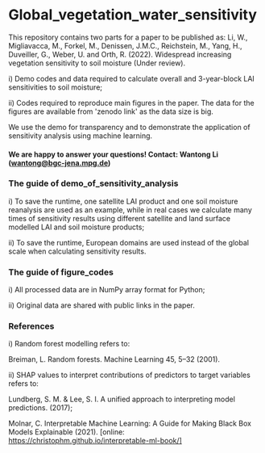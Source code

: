 # Global_vegetation_water_sensitivity
This repository contains two parts for a paper to be published as: Li, W., Migliavacca, M., Forkel, M., Denissen, J.M.C., Reichstein, M., Yang, H., Duveiller, G., Weber, U. and Orth, R. (2022). Widespread increasing vegetation sensitivity to soil moisture (Under review).

i) Demo codes and data required to calculate overall and 3-year-block LAI sensitivities to soil moisture;

ii) Codes required to reproduce main figures in the paper. The data for the figures are available from 'zenodo link' as the data size is big.

We use the demo for transparency and to demonstrate the application of sensitivity analysis using machine learning.

#### We are happy to answer your questions! Contact: Wantong Li (wantong@bgc-jena.mpg.de) 

### The guide of demo_of_sensitivity_analysis
i) To save the runtime, one satellite LAI product and one soil moisture reanalysis are used as an example, while in real cases we calculate many times of sensitivity results using different satellite and land surface modelled LAI and soil moisture products;

ii) To save the runtime, European domains are used instead of the global scale when calculating sensitivity results.

### The guide of figure_codes
i) All processed data are in NumPy array format for Python;

ii) Original data are shared with public links in the paper. 

### References
i) Random forest modelling refers to: 

Breiman, L. Random forests. Machine Learning 45, 5–32 (2001).

ii) SHAP values to interpret contributions of predictors to target variables refers to:

Lundberg, S. M. & Lee, S. I. A unified approach to interpreting model predictions. (2017);

Molnar, C. Interpretable Machine Learning: A Guide for Making Black Box Models Explainable (2021). [online: https://christophm.github.io/interpretable-ml-book/]
